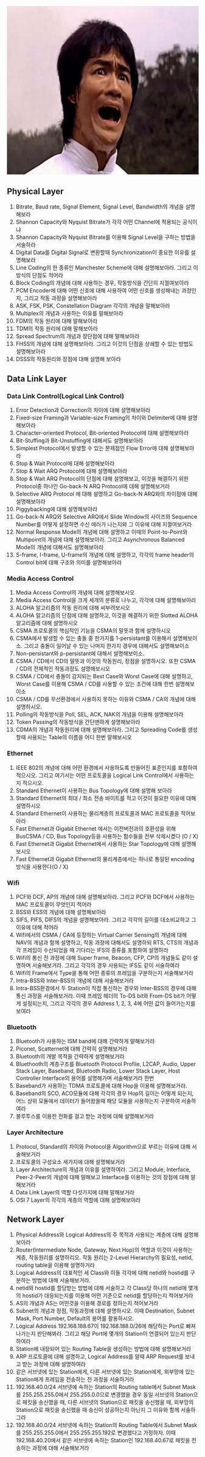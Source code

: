![%E1%84%89%E1%85%B5%E1%86%BC%E1%84%92%E1%85%A1%E1%84%92%E1%85%A7%E1%86%BC%E1%84%87%E1%85%A2%20%E1%84%83%E1%85%A6%E1%84%8B%E1%85%B5%E1%84%90%E1%85%A5%E1%84%90%E1%85%A9%E1%86%BC%E1%84%89%E1%85%B5%E1%86%AB%20%E1%84%86%E1%85%A9%E1%84%8B%E1%85%B4%E1%84%80%E1%85%A9%E1%84%89%E1%85%A1%209fd6b0747036470db267a9cd81213e7d/image1.png](originals/datacommunication.spring.2021.cse.cnu.ac.kr/images/extra_9fd6b0747036470db267a9cd81213e7d/image1.png)

## Physical Layer

1. Bitrate, Baud rate, Signal Element, Signal Level, Bandwidth의 개념을 설명해보라
2. Shannon Capacity와 Nyquist Bitrate가 각각 어떤 Channel에 적용되는 공식이냐
3. Shannon Capacity와 Nyquist Bitrate를 이용해 Signal Level을 구하는 방법을 서술하라
4. Digital Data를 Digital Signal로 변환할때 Synchronization이 중요한 이유를 설명해보라
5. Line Coding의 한 종류인 Manchester Scheme에 대해 설명해보아라. 그리고 이 방식의 단점도 적어라
6. Block Coding의 개념에 대해 사용하는 경우, 작동방식을 간단히 지껄여보아라
7. PCM Encoder에 대해 어떤 신호에 대해 사용하여 어떤 신호를 생성해내는 과정인지, 그리고 작동 과정을 설명해보아라
8. ASK, FSK, PSK, Constellation Diagram 각각의 개념을 말해보아라
9. Multiplex의 개념과 사용하는 이유를 말해보아라
10. FDM의 작동 원리에 대해 말해보아라
11. TDM의 작동 원리에 대해 말해보아라
12. Spread Spectrum의 개념과 장단점에 대해 말해보아라
13. FHSS의 개념에 대해 설명해보아라. 그리고 이것의 단점을 상쇄할 수 있는 방법도 설명해보아라
14. DSSS의 작동원리와 장점에 대해 설명해 보아라

## Data Link Layer

### Data Link Control(Logical Link Control)

1. Error Detection과 Correction의 차이에 대해 설명해보아라
2. Fixed-size Framing과 Variable-size Framing의 차이와 Delimiter에 대해 설명해보아라
3. Character-oriented Protocol, Bit-oriented Protocol에 대해 설명해보아라
4. Bit-Stuffing과 Bit-Unstuffing에 대해서도 설명해보아라
5. Simplest Protocol에서 발생할 수 있는 문제점인 Flow Error에 대해 설명해보아라
6. Stop & Wait Protocol에 대해 설명해보아라
7. Stop & Wait ARQ Protocol에 대해 설명해보아라
8. Stop & Wait ARQ Protocol의 단점에 대해 설명해보고, 이것을 해결하기 위한 Protocol중 하나인 Go-back-N ARQ Protocol에 대해 설명해보거라
9. Selective ARQ Protocol 에 대해 설명하고 Go-back-N ARQ와의 차이점에 대해 설명해보아라
10. Piggybacking에 대해 설명해보아라
11. Go-back-N ARQ와 Selective ARQ에서 Slide Window의 사이즈와 Sequence Number를 어떻게 설정하면 수신 에러가 나는지와 그 이유에 대해 지껄여보거라
12. Normal Response Mode의 개념에 대해 설명하고 이때의 Point-to-Point와 Multipoint의 개념에 대해 설명해보아라. 그리고 Asynchronous Balanced Mode의 개념에 대해서도 설명해보아라
13. S-frame, I-frame, U-frame의 개념에 대해 설명하고, 각각의 frame header의 Control bit에 대해 구조와 의미를 설명해보아라

### Media Access Control

1. Media Access Control의 개념에 대해 설명해보시오
2. Media Access Control을 크게 세개의 분류로 나누고, 각각에 대해 설명해보아라
3. ALOHA 알고리즘의 작동 원리에 대해 씨부려보시오
4. ALOHA 알고리즘의 단점에 대해 설명하고, 이것을 해결하기 위한 Slotted ALOHA 알고리즘에 대해 설명하시오
5. CSMA 프로토콜의 핵심적인 기능을 CSMA의 말뜻과 함께 설명하시오
6. CSMA에서 발생할 수 있는 충돌 중 한가지를 1-persistant를 이용해서 설명해보이소. 그리고 충돌이 일어날 수 있는 나머지 한가지 경우에 대해서도 설명해보이소
7. Non-persistant와 p-persistant에 대해서 설명해보이소.
8. CSMA / CD에서 CD의 말뜻과 이것의 작동원리, 장점을 설명하시오. 또한 CSMA / CD의 전체적인 작동과정도 설명해보시오
9. CSMA / CD에서 충돌이 감지되는 Best Case와 Worst Case에 대해 설명하고, Worst Case를 이용해 CSMA / CD를 사용할 수 있는 조건에 대해 한번 설명해보이소
10. CSMA / CD를 무선환경에서 사용하지 못하는 이유와 CSMA / CA의 개념에 대해 설명하시오.
11. Polling의 작동방식을 Poll, SEL, ACK, NAK의 개념을 이용해 설명해보아라
12. Token Passing의 작동방식을 간단맨하게 설명해보아라
13. CDMA의 개념과 작동원리에 대해 설명해보아라. 그리고 Spreading Code를 생성할때 사용되는 Table의 이름을 어디 한번 말해보시오

### Ethernet

1. IEEE 802의 개념에 대해 어떤 환경에서 사용하도록 만들어진 표준인지를 포함하여 적으시오. 그리고 여기서는 어떤 프로토콜을 Logical Link Control에서 사용하는지 적으시오.
2. Standard Ethernet이 사용하는 Bus Topology에 대해 설명해 보아라
3. Standard Ethernet의 최대 / 최소 전송 바이트를 적고 이것이 필요한 이유에 대해 설명하시오
4. Standard Ethernet이 사용하는 물리계층의 프로토콜과 MAC 프로토콜을 적어보아라
5. Fast Ethernet과 Gigabit Ethernet 에서는 이전버전과의 호환성을 위해 BusCSMA / CD, Bus Topology등을 사용하는 함수들을 전부 삭제시켰다 (O / X)
6. Fast Ethernet과 Gigabit Ethernet에서 사용하는 Star Topology에 대해 설명해보시오
7. Fast Ethernet과 Gigabit Ethernet의 물리계층에서는 하나로 통일된 encoding방식을 사용한다(O / X)

### Wifi

1. PCF와 DCF, AP의 개념에 대해 설명해보아라. 그리고 PCF와 DCF에서 사용하는 MAC 프로토콜이 무엇인지 적어라
2. BSS와 ESS의 개념에 대해 설명해보아라
3. SIFS, PIFS, DIFS의 개념을 설명해보아라. 그리고 각각의 길이를 대소비교하고 그 이유에 대해 적어라
4. Wifi에서의 CSMA / CA에 등장하는 Virtual Carrier Sensing의 개념에 대해 NAV의 개념과 함께 설명하고, 작동 과정에 대해서도 설명하되 RTS, CTS의 개념과 각 프레임이 수신되었을 때 기다리는 IFS의 종류를 포함하여 설명하라
5. Wifi의 통신 전 과정에 대해 Super frame, Beacon, CFP, CP의 개념들도 같이 설명하며 서술해보거라. 그리고 각각의 경우 사용되는 IFS도 같이 서술하여라
6. Wifi의 Frame에서 Type을 통해 어떤 종류의 프레임을 구분하는지 서술해보거라
7. Intra-BSS와 Inter-BSS의 개념에 대해 서술해보거라
8. Intra-BSS환경에서 두 Station이 직접 통신하는 경우와 Inter-BSS의 경우에 대해 통신 과정을 서술해보거라. 이때 프레임 헤더의 To-DS bit와 From-DS bit가 어떻게 설정되는지, 그리고 각각의 경우 Address 1, 2, 3, 4에 어떤 값이 들어가는지를 보여라

### Bluetooth

1. Bluetooth가 사용하는 ISM band에 대해 간략하게 말해보거라
2. Piconet, Scatternet에 대해 간략히 설명해보거라
3. Bluetooth의 개발 목적을 간략하게 설명해보거라
4. Bluethooth의 계층구조를 Bluetooth Protocol Profile, L2CAP, Audio, Upper Stack Layer, Baseband, Bluetooth Radio, Lower Stack Layer, Host Controller Interface의 용어를 설명해가며 서술해보거라 한번
5. Baseband가 사용하는 TDMA 프로토콜에 대해 Hop을 이용해 설명해보거라.
6. Baseband의 SCO, ACO모듈에 대해 각각의 경우 Hop의 길이는 어떻게 되는지, 어느 상위 모듈에서 데이터가 들어왔을때 해당 모듈을 사용하는지 구분하여 서술하여라
7. 블루투스를 이용한 전화를 걸고 받는 과정에 대해 설명해보거라

### Layer Architecture

1. Protocol, Standard의 차이와 Protocol을 Algorithm으로 부르는 이유에 대해 서술해보거라
2. 프로토콜의 구성요소 세가지에 대해 설명해보거라
3. Layer Architecture의 개념과 이유를 설명하여라. 그리고 Module, Interface, Peer-2-Peer의 개념에 대해 말해보고 Interface를 이용하는 것의 장점에 대해 말해보거라
4. Data Link Layer의 역할 다섯가지에 대해 말해보거라
5. OSI 7 Layer의 각각의 계층의 역할에 대해 설명해보아라

## Network Layer

1. Physical Address와 Logical Address의 주 목적과 사용되는 계층에 대해 설명해보아라
2. Router(Intermediate Node, Gateway, Next Hop)의 역할과 이것이 사용하는 계층, 작동원리를 설명하리오. 작동 원리는 2-Level Hierarchy의 필요성, netid, routing table을 이용해 설명하거라
3. Logical Address의 대표적인 세 Class와 이들 각각에 대해 netid와 hostid를 구분하는 방법에 대해 서술해보거라.
4. netid와 hostid를 할당받는 방법에 대해 서술하고 각 Class당 하나의 netid에 몇개의 hostid가 대응되는지를 이용해 어떤 기준으로 netid를 할당하는지 적어보거라
5. AS의 개념과 AS는 어떤것을 이용해 경로를 정하는지 적어보거라
6. Subnet의 개념과 장점, 작동과정에 대해 설명하시오. 이때 Destination, Subnet Mask, Port Number, Default의 용어를 활용하시오.
7. Logical Address 192.168.188.67이 192.168.188.0/26에 해당하는 Port로 빠져나가는지 판단해봐라. 그리고 해당 Port에 몇개의 Station이 연결되어 있는지 판단하여라
8. Station에 내장되어 있는 Routing Table을 생성하는 방법에 대해 설명해보거라
9. ARP 프로토콜에 대해 설명하고, Logical Address를 알때 ARP Request를 보내고 받는 과정에 대해 설명하여라
10. 같은 서브넷에 있는 Station에게, 다른 서브넷에 있는 Station에게, 외부망에 있는 Station에게 프레임을 전송하는 전 과정을 서술하거라
11. 192.168.40.0/24 서브넷에 속하는 Station의 Routing table에서 Subnet Mask를 255.255.255.0에서 255.255.0.0으로 변경했을 경우 동일 서브넷의 Station으로 패킷을 송신했을 때, 다른 서브넷의 Station으로 패킷을 송신했을 때, 외부망의 Station으로 패킷을 송신했을 때 송신이 성공하는지 아닌지 그 이유와 함께 서술하그라
12. 192.168.40.0/24 서브넷에 속하는 Station의 Routing Table에서 Subnet Mask를 255.255.255.0에서 255.255.255.192로 변경했다고 가정하자. 이때 192.168.40.20에서 같은 서브넷에 속하는 Station인 192.168.40.67로 패킷을 전송하는 과정에 대해 서술해보거라